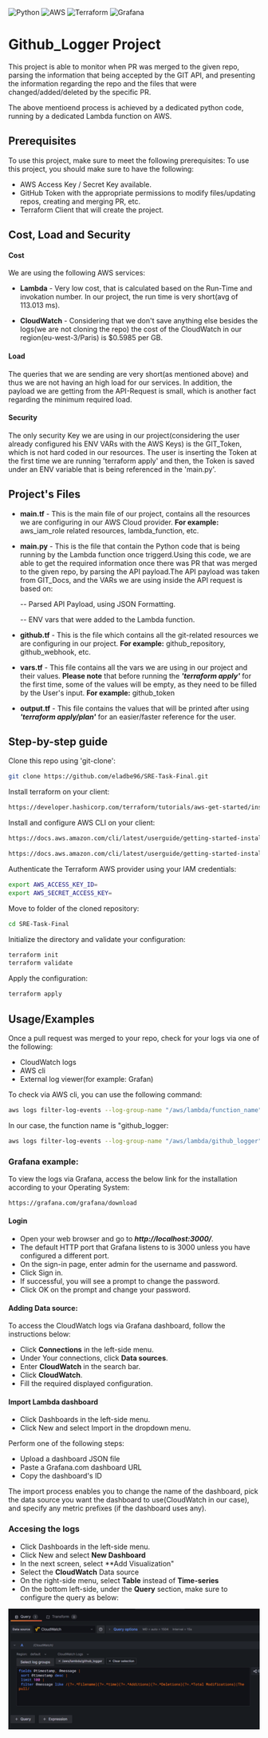 ![Python](https://img.shields.io/badge/python-3670A0?style=for-the-badge&logo=python&logoColor=ffdd54)
![AWS](https://img.shields.io/badge/AWS-%23FF9900.svg?style=for-the-badge&logo=amazon-aws&logoColor=white)
![Terraform](https://img.shields.io/badge/terraform-%235835CC.svg?style=for-the-badge&logo=terraform&logoColor=white)
![Grafana](https://img.shields.io/badge/grafana-%23F46800.svg?style=for-the-badge&logo=grafana&logoColor=white)

# Github_Logger Project

This project is able to monitor when PR was merged to the given repo, parsing the information
that being accepted by the GIT API, and presenting the information regarding the repo and the 
files that were changed/added/deleted by the specific PR.

The above mentioend process is achieved by a dedicated python code, running by a dedicated Lambda function
on AWS.
## Prerequisites

To use this project, make sure to meet the following prerequisites:
To use this project, you should make sure to have the following:

* AWS Access Key / Secret Key available.
* GitHub Token with the appropriate permissions to modify files/updating repos, creating and merging PR, etc.
* Terraform Client that will create the project.
## Cost, Load and Security

#### Cost 

We are using the following AWS services:

* **Lambda** -  Very low cost, that is calculated based on the Run-Time and invokation number.
In our project, the run time is very short(avg of 113.013 ms).

* **CloudWatch** - Considering that we don't save anything else besides the logs(we are not cloning the repo) 
the cost of the CloudWatch in our region(eu-west-3/Paris) is $0.5985 per GB.

#### Load

The queries that we are sending are very short(as mentioned above) and thus we are not having an high load
for our services.
In addition, the payload we are getting from the API-Request is small, which is another fact regarding
the minimum required load.

#### Security

The only security Key we are using in our project(considering the user already configured his ENV VARs with the AWS Keys)
is the GIT_Token, which is not hard coded in our resources.
The user is inserting the Token at the first time we are running 'terraform apply' and then, the Token is saved
under an ENV variable that is being referenced in the 'main.py'.


## Project's Files

* **main.tf** - This is the main file of our project, contains all the resources we are configuring in our AWS Cloud provider. **For example:** aws_iam_role related resources, lambda_function, etc.

* **main.py** - This is the file that contain the Python code that is being running by the Lambda function once triggerd.Using this code, we are able to get the required information once there was PR that was merged to the given repo, by parsing the API payload.The API payload was taken from GIT_Docs, and the VARs we are using inside the API request is based on:

    -- Parsed API Payload, using JSON Formatting.

    -- ENV vars that were added to the Lambda function.

* **github.tf** - This is the file which contains all the git-related resources we are configuring in our project. **For example:** github_repository, github_webhook, etc.

* **vars.tf** - This file contains all the vars we are using in our project and their values. **Please note** that before running the ***'terraform apply'*** for the first time, some of the values will be empty, as they need to be filled by the User's input. **For example:** github_token

* **output.tf** - This file contains the values that will be printed after using ***'terraform apply/plan'*** for an easier/faster reference for the user.

## Step-by-step guide

Clone this repo using 'git-clone':
```bash
git clone https://github.com/eladbe96/SRE-Task-Final.git
```
Install terraform on your client:
```bash
https://developer.hashicorp.com/terraform/tutorials/aws-get-started/install-cli
```
Install and configure AWS CLI on your client:
```bash
https://docs.aws.amazon.com/cli/latest/userguide/getting-started-install.html
```
```bash
https://docs.aws.amazon.com/cli/latest/userguide/getting-started-install.html
```
Authenticate the Terraform AWS provider using your IAM credentials:
```bash
export AWS_ACCESS_KEY_ID=
export AWS_SECRET_ACCESS_KEY=
```
Move to folder of the cloned repository:
```bash
cd SRE-Task-Final
```
Initialize the directory and validate your configuration:
```bash
terraform init
terraform validate
```
Apply the configuration:
```bash
terraform apply
```

## Usage/Examples

Once a pull request was merged to your repo, check for your logs via one of the following:

* CloudWatch logs
* AWS cli 
* External log viewer(for example: Grafan)

To check via AWS cli, you can use the following command:
```bash
aws logs filter-log-events --log-group-name "/aws/lambda/function_name" | less
```
In our case, the function name is "github_logger:
```bash
aws logs filter-log-events --log-group-name "/aws/lambda/github_logger" | less
```

### Grafana example:

To view the logs via Grafana, access the below link for the installation according to your Operating System:

```bash
https://grafana.com/grafana/download
```
#### Login
* Open your web browser and go to ***http://localhost:3000/***.
* The default HTTP port that Grafana listens to is 3000 unless you have configured a different port.
* On the sign-in page, enter admin for the username and password.
* Click Sign in.
* If successful, you will see a prompt to change the password.
* Click OK on the prompt and change your password.

#### Adding Data source:

To access the CloudWatch logs via Grafana dashboard, follow the instructions below:

* Click **Connections** in the left-side menu.
* Under Your connections, click **Data sources**.
* Enter **CloudWatch** in the search bar.
* Click **CloudWatch**.
* Fill the required displayed configuration.

#### Import Lambda dashboard

* Click Dashboards in the left-side menu.
* Click New and select Import in the dropdown menu.

Perform one of the following steps:

* Upload a dashboard JSON file
* Paste a Grafana.com dashboard URL
* Copy the dashboard's ID

The import process enables you to change the name of the dashboard, pick the data source you want the dashboard to use(CloudWatch in our case), and specify any metric prefixes (if the dashboard uses any).


### Accesing the logs

* Click Dashboards in the left-side menu.
* Click New and select **New Dashboard**
* In the next screen, select **Add Visualization"
* Select the **CloudWatch** Data source
* On the right-side menu, select **Table** instead of **Time-series**
* On the bottom left-side, under the **Query** section, make sure to configure the query as below:

![Alt text](/Screenshots/Grafana_Query.png?raw=true "Grafana example")

